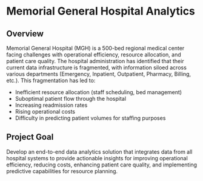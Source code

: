 # Memorial General Hospital Analytics
## Overview
Memorial General Hospital (MGH) is a 500-bed regional medical center facing challenges with operational efficiency, resource allocation, and patient care quality. The hospital administration has identified that their current data infrastructure is fragmented, with information siloed across various departments (Emergency, Inpatient, Outpatient, Pharmacy, Billing, etc.). This fragmentation has led to:

+ Inefficient resource allocation (staff scheduling, bed management)
+ Suboptimal patient flow through the hospital
+ Increasing readmission rates
+ Rising operational costs
+ Difficulty in predicting patient volumes for staffing purposes

## Project Goal
Develop an end-to-end data analytics solution that integrates data from all hospital systems to provide actionable insights for improving operational efficiency, reducing costs, enhancing patient care quality, and implementing predictive capabilities for resource planning.
